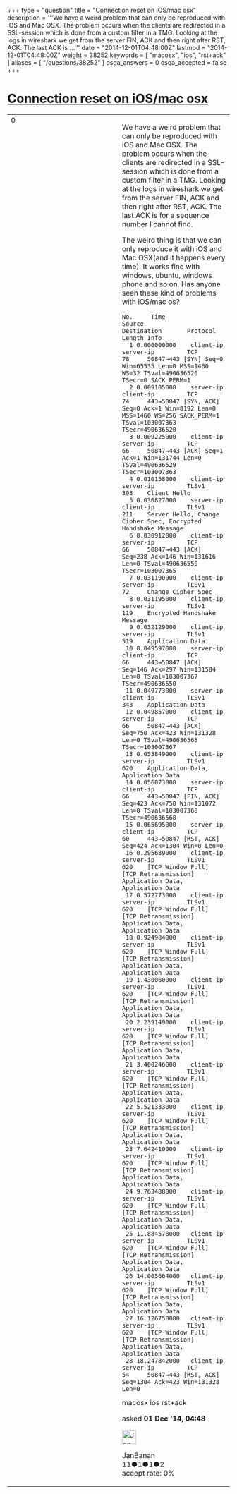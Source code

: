 +++
type = "question"
title = "Connection reset on iOS/mac osx"
description = '''We have a weird problem that can only be reproduced with iOS and Mac OSX.  The problem occurs when the clients are redirected in a SSL-session which is done from a custom filter in a TMG. Looking at the logs in wireshark we get from the server FIN, ACK and then right after RST, ACK. The last ACK is ...'''
date = "2014-12-01T04:48:00Z"
lastmod = "2014-12-01T04:48:00Z"
weight = 38252
keywords = [ "macosx", "ios", "rst+ack" ]
aliases = [ "/questions/38252" ]
osqa_answers = 0
osqa_accepted = false
+++

<div class="headNormal">

# [Connection reset on iOS/mac osx](/questions/38252/connection-reset-on-iosmac-osx)

</div>

<div id="main-body">

<div id="askform">

<table id="question-table" style="width:100%;"><colgroup><col style="width: 50%" /><col style="width: 50%" /></colgroup><tbody><tr class="odd"><td style="width: 30px; vertical-align: top"><div class="vote-buttons"><div id="post-38252-score" class="post-score" title="current number of votes">0</div><div id="favorite-count" class="favorite-count"></div></div></td><td><div id="item-right"><div class="question-body"><p>We have a weird problem that can only be reproduced with iOS and Mac OSX. The problem occurs when the clients are redirected in a SSL-session which is done from a custom filter in a TMG. Looking at the logs in wireshark we get from the server FIN, ACK and then right after RST, ACK. The last ACK is for a sequence number I cannot find.</p><p>The weird thing is that we can only reproduce it with iOS and Mac OSX(and it happens every time). It works fine with windows, ubuntu, windows phone and so on. Has anyone seen these kind of problems with iOS/mac os?</p><pre><code>No.     Time           Source             Destination       Protocol Length Info
  1 0.000000000    client-ip          server-ip         TCP      78     50847→443 [SYN] Seq=0 Win=65535 Len=0 MSS=1460 WS=32 TSval=490636520 TSecr=0 SACK_PERM=1
  2 0.009105000    server-ip          client-ip         TCP      74     443→50847 [SYN, ACK] Seq=0 Ack=1 Win=8192 Len=0 MSS=1460 WS=256 SACK_PERM=1 TSval=103007363 TSecr=490636520
  3 0.009225000    client-ip          server-ip         TCP      66     50847→443 [ACK] Seq=1 Ack=1 Win=131744 Len=0 TSval=490636529 TSecr=103007363
  4 0.010158000    client-ip          server-ip         TLSv1    303    Client Hello
  5 0.030827000    server-ip          client-ip         TLSv1    211    Server Hello, Change Cipher Spec, Encrypted Handshake Message
  6 0.030912000    client-ip          server-ip         TCP      66     50847→443 [ACK] Seq=238 Ack=146 Win=131616 Len=0 TSval=490636550 TSecr=103007365
  7 0.031190000    client-ip          server-ip         TLSv1    72     Change Cipher Spec
  8 0.031195000    client-ip          server-ip         TLSv1    119    Encrypted Handshake Message
  9 0.032129000    client-ip          server-ip         TLSv1    519    Application Data
 10 0.049597000    server-ip          client-ip         TCP      66     443→50847 [ACK] Seq=146 Ack=297 Win=131584 Len=0 TSval=103007367 TSecr=490636550
 11 0.049773000    server-ip          client-ip         TLSv1    343    Application Data
 12 0.049857000    client-ip          server-ip         TCP      66     50847→443 [ACK] Seq=750 Ack=423 Win=131328 Len=0 TSval=490636568 TSecr=103007367
 13 0.053849000    client-ip          server-ip         TLSv1    620    Application Data, Application Data
 14 0.056073000    server-ip          client-ip         TCP      66     443→50847 [FIN, ACK] Seq=423 Ack=750 Win=131072 Len=0 TSval=103007368 TSecr=490636568
 15 0.065695000    server-ip          client-ip         TCP      60     443→50847 [RST, ACK] Seq=424 Ack=1304 Win=0 Len=0
 16 0.295689000    client-ip          server-ip         TLSv1    620    [TCP Window Full] [TCP Retransmission] Application Data, Application Data
 17 0.572773000    client-ip          server-ip         TLSv1    620    [TCP Window Full] [TCP Retransmission] Application Data, Application Data
 18 0.924984000    client-ip          server-ip         TLSv1    620    [TCP Window Full] [TCP Retransmission] Application Data, Application Data
 19 1.430060000    client-ip          server-ip         TLSv1    620    [TCP Window Full] [TCP Retransmission] Application Data, Application Data
 20 2.239149000    client-ip          server-ip         TLSv1    620    [TCP Window Full] [TCP Retransmission] Application Data, Application Data
 21 3.400246000    client-ip          server-ip         TLSv1    620    [TCP Window Full] [TCP Retransmission] Application Data, Application Data
 22 5.521333000    client-ip          server-ip         TLSv1    620    [TCP Window Full] [TCP Retransmission] Application Data, Application Data
 23 7.642410000    client-ip          server-ip         TLSv1    620    [TCP Window Full] [TCP Retransmission] Application Data, Application Data
 24 9.763488000    client-ip          server-ip         TLSv1    620    [TCP Window Full] [TCP Retransmission] Application Data, Application Data
 25 11.884578000   client-ip          server-ip         TLSv1    620    [TCP Window Full] [TCP Retransmission] Application Data, Application Data
 26 14.005664000   client-ip          server-ip         TLSv1    620    [TCP Window Full] [TCP Retransmission] Application Data, Application Data
 27 16.126750000   client-ip          server-ip         TLSv1    620    [TCP Window Full] [TCP Retransmission] Application Data, Application Data
 28 18.247842000   client-ip          server-ip         TCP      54     50847→443 [RST, ACK] Seq=1304 Ack=423 Win=131328 Len=0</code></pre></div><div id="question-tags" class="tags-container tags">macosx ios rst+ack</div><div id="question-controls" class="post-controls"></div><div class="post-update-info-container"><div class="post-update-info post-update-info-user"><p>asked <strong>01 Dec '14, 04:48</strong></p><img src="https://secure.gravatar.com/avatar/66a1da34704d18984e99b76edfa3a9ed?s=32&amp;d=identicon&amp;r=g" class="gravatar" width="32" height="32" alt="JanBanan&#39;s gravatar image" /><p>JanBanan<br />
<span class="score" title="11 reputation points">11</span><span title="1 badges"><span class="badge1">●</span><span class="badgecount">1</span></span><span title="1 badges"><span class="silver">●</span><span class="badgecount">1</span></span><span title="2 badges"><span class="bronze">●</span><span class="badgecount">2</span></span><br />
<span class="accept_rate" title="Rate of the user&#39;s accepted answers">accept rate:</span> <span title="JanBanan has no accepted answers">0%</span></p></div></div><div id="comments-container-38252" class="comments-container"></div><div id="comment-tools-38252" class="comment-tools"></div><div class="clear"></div><div id="comment-38252-form-container" class="comment-form-container"></div><div class="clear"></div></div></td></tr></tbody></table>

</div>

</div>

